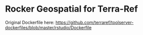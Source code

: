 # Rocker Geospatial for Terra-Ref

Original Dockerfile here: https://github.com/terraref/toolserver-dockerfiles/blob/master/rstudio/Dockerfile 
